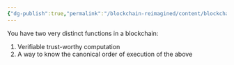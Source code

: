 ```yaml
---
{"dg-publish":true,"permalink":"/blockchain-reimagined/content/blockchains-are-overrated/","hide":true,"created":"2024-10-26T11:17:48.692+01:00","updated":"2024-10-26T14:15:55.790+01:00"}
---
```



You have two very distinct functions in a blockchain: 
1. Verifiable trust-worthy computation
2. A way to know the canonical order of execution of the above


